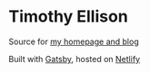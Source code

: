 # Timothy Ellison
Source for [my homepage and blog](https://www.timothyellison.com/)

Built with [Gatsby](https://www.gatsbyjs.org/), hosted on [Netlify](https://www.netlify.com/)
